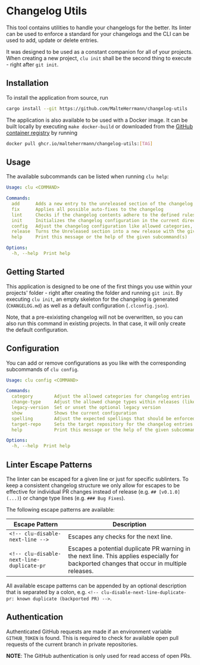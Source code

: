 # Changelog Utils

This tool contains utilities to handle your changelogs for the better.
Its linter can be used to enforce a standard for your changelogs and the CLI can be used to add, update or delete entries.

It was designed to be used as a constant companion for all of your projects. When creating a new project, `clu init` shall be the second thing to execute - right after `git init`.

## Installation

To install the application from source, run

```bash
cargo install --git https://github.com/MalteHerrmann/changelog-utils
```

The application is also available to be used with a Docker image.
It can be built locally by executing `make docker-build`
or downloaded from the [GitHub container registry](https://github.com/MalteHerrmann/changelog-utils/pkgs/container/changelog-utils)
by running

```bash
docker pull ghcr.io/malteherrmann/changelog-utils:[TAG]
```

## Usage

The available subcommands can be listed when running `clu help`:

```yaml
Usage: clu <COMMAND>

Commands:
  add      Adds a new entry to the unreleased section of the changelog
  fix      Applies all possible auto-fixes to the changelog
  lint     Checks if the changelog contents adhere to the defined rules
  init     Initializes the changelog configuration in the current directory
  config   Adjust the changelog configuration like allowed categories, change types or other
  release  Turns the Unreleased section into a new release with the given version
  help     Print this message or the help of the given subcommand(s)

Options:
  -h, --help  Print help
```

## Getting Started

This application is designed to be one of the first things you use within your projects' folder -
right after creating the folder and running `git init`.
By executing `clu init`, an empty skeleton for the changelog is generated (`CHANGELOG.md`)
as well as a default configuration (`.clconfig.json`).

Note, that a pre-exixisting changelog will not be overwritten, so you can also run this command
in existing projects. In that case, it will only create the default configuration.

## Configuration

You can add or remove configurations as you like with the
corresponding subcommands of `clu config`.

```yaml
Usage: clu config <COMMAND>

Commands:
  category        Adjust the allowed categories for changelog entries
  change-type     Adjust the allowed change types within releases (like 'Bug Fixes', 'Features', etc.)
  legacy-version  Set or unset the optional legacy version
  show            Shows the current configuration
  spelling        Adjust the expected spellings that should be enforced in the changelog
  target-repo     Sets the target repository for the changelog entries
  help            Print this message or the help of the given subcommand(s)

Options:
  -h, --help  Print help
```

## Linter Escape Patterns

The linter can be escaped for a given line or just for specific sublinters.
To keep a consistent changelog structure we only allow for escapes to be effective for
individual PR changes instead of release (e.g. `## [v0.1.0](...)`) or change type lines (e.g. `### Bug Fixes`).

The following escape patterns are available:

| Escape Pattern | Description |
|----------------------------------------------------------|---------------------------------------|
| `<!-- clu-disable-next-line -->` | Escapes any checks for the next line. |
| `<!-- clu-disable-next-line-duplicate-pr` | Escapes a potential duplicate PR warning in the next line. This applies especially for backported changes that occur in multiple releases. |

All available escape patterns can be appended by an optional description that is separated by a colon,
e.g. `<!-- clu-disable-next-line-duplicate-pr: known duplicate (backported PR) -->`.

## Authentication

Authenticated GitHub requests are made if an environment variable
`GITHUB_TOKEN` is found.
This is required to check for available open pull requests
of the current branch in private repositories.

**NOTE**: The GitHub authentication is only used for read access of open PRs.
